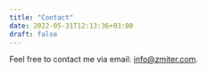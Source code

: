 ```yaml
---
title: "Contact"
date: 2022-05-31T12:13:36+03:00
draft: false
---
```


Feel free to contact me via email: <a href="mailto:info@zmiter.com">info@zmiter.com</a>.

